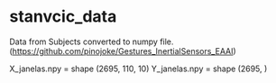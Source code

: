 # stanvcic_data
Data from Subjects converted to numpy file. (https://github.com/pinojoke/Gestures_InertialSensors_EAAI)

X_janelas.npy = shape (2695, 110, 10)
Y_janelas.npy = shape (2695, )
